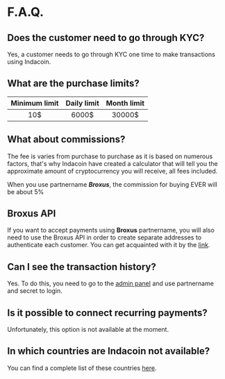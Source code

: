 # F.A.Q.

## Does the customer need to go through KYC?

Yes, a customer needs to go through KYC one time to make transactions using Indacoin.

## What are the purchase limits?

| Minimum limit | **Daily limit** | Month limit |
| :-----------: | :-------------: | :---------: |
|      10$      |      6000$      |    30000$   |

## What about commissions?

The fee is varies from purchase to purchase as it is based on numerous factors, that's why Indacoin have created a calculator that will tell you the approximate amount of cryptocurrency you will receive, all fees included.

When you use partnername _**Broxus**_, the commission for buying EVER will be about 5%

## Broxus API

If you want to accept payments using **Broxus** partnername, you will also need to use the Broxus API in order to create separate addresses to authenticate each customer. You can get acquainted with it by the [link](https://docs.broxus.com).

## Can I see the transaction history?

Yes. To do this, you need to go to the [admin panel](https://indacoin.com/gw/partneradmin) and use partnername and secret to login.

## Is it possible to connect recurring payments?

Unfortunately, this option is not available at the moment.

## In which countries are Indacoin not available?

You can find a complete list of these countries [here](https://indacoin.com/api/v2/getblockedcountries).





